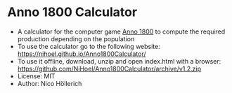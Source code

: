 # Anno 1800 Calculator

* A calculator for the computer game [Anno 1800](https://www.ubisoft.com/de-de/game/anno-1800/) to compute the required production depending on the population 
* To use the calculator go to the following website: https://nihoel.github.io/Anno1800Calculator/
* To use it offline, download, unzip and open index.html with a browser: https://github.com/NiHoel/Anno1800Calculator/archive/v1.2.zip
* License: MIT
* Author: Nico Höllerich
